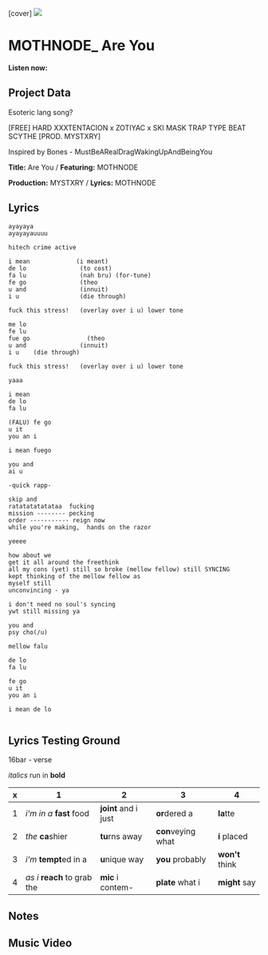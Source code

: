 [cover] ![](57175019_31947ARTIST_4918741616_8502199518755923887_n.jpg)

# MOTHNODE_ Are You

**Listen now:** 

## Project Data

Esoteric lang song?

[FREE] HARD  XXXTENTACION x ZOTIYAC x SKI MASK TRAP TYPE BEAT  SCYTHE  [PROD. MYSTXRY]

Inspired by Bones - MustBeARealDragWakingUpAndBeingYou

**Title:** Are You / **Featuring:** MOTHNODE

**Production:** MYSTXRY / **Lyrics:** MOTHNODE

## Lyrics

```
ayayaya
ayayayauuuu

hitech crime active

i mean             (i meant)
de lo               (to cost)
fa lu               (nah bru) (for-tune)
fe go               (theo
u and               (innuit)
i u                 (die through)

fuck this stress!   (overlay over i u) lower tone

me lo
fe lu
fue go                (theo
u and               (innuit)
i u    (die through)

fuck this stress!   (overlay over i u) lower tone

yaaa

i mean
de lo
fa lu

(FALU) fe go
u it
you an i

i mean fuego

you and
ai u

-quick rapp-

skip and 
ratatatatatataa  fucking
mission -------- pecking
order ----------- reign now
while you're making,  hands on the razor

yeeee

how about we
get it all around the freethink
all my cons (yet) still so broke (mellow fellow) still SYNCING 
kept thinking of the mellow fellow as
myself still
unconvincing - ya

i don't need no soul's syncing
ywt still missing ya

you and
psy cho(/u)

mellow falu

de lo
fa lu

fe go
u it
you an i

i mean de lo


```

## Lyrics Testing Ground

16bar - verse

*italics* run in
**bold**

| x | 1 | 2 | 3 | 4 |
|---|---|---|---|---|
| 1 | *i'm in a* **fast** food | **joint** and i just  | **or**dered a  | **la**tte  |
| 2 | *the* **ca**shier | **tu**rns away  |  **con**veying what |  **i** placed |
| 3 | *i'm* **tempt**ed in a | **u**nique way  |  **you** probably |  **won't** think |
| 4 | *as i* **reach** to grab the |  **mic** i contem-  | **plate** what i | **might** say |

## Notes

## Music Video
